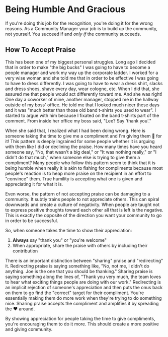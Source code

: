 # Being Humble And Gracious

If you're doing this job for the recognition, you're doing it for the wrong reasons. As a Community Manager your job is to build up the community, not yourself. You succeed if and *only if* the community succeeds.

## How To Accept Praise

This has been one of my biggest personal struggles. Long ago I decided that in order to make "the big bucks" I was going to have to become a people manager and work my way up the corporate ladder. I worked for a very wise woman and she told me that in order to be effective I was going to have to dress differently. I was going to have to wear a dress shirt, slacks and dress shoes, shave every day, wear cologne, etc. When I did that, she assured me that people would act differently toward me. And she was right! One day a coworker of mine, another manager, stopped me in the hallway outside of my boss' office. He told me that I looked much nicer these days and it was "much better than those old band t-shirts you used to wear". I started to argue with him because I fixated on the band t-shirts part of the comment. From inside her office my boss said, "Lee? Say 'thank you'."

When she said that, I realized what I had been doing wrong. Here is someone taking the time to give me a compliment and I'm giving them :poop: for it! This pattern is deeply ingrained for some people whether it is arguing with them like I did or declining the praise. How many times have you heard someone say, "No, that wasn't a big deal," or "It was nothing really," or "I didn't do that much," when someone else is trying to give them a compliment? Many people who follow this pattern seem to think that it is being humble when really it is akin to fishing for compliments because most people's reaction is to heap more praise on the recipient in an effort to "convince" them. True humility is accepting what one is given and appreciating it for what it is.

Even worse, the pattern of not accepting praise can be damaging to a community. It subtly trains people to not appreciate others. This can spiral downwards and create a culture of negativity. When people are taught not to express positive thoughts toward each other all that is left is the negative. This is exactly the opposite of the direction you want your community to go in order to be successful.

So, when someone takes the time to show their appreciation:

1. **Always** say "thank you" or "you're welcome"
2. When appropriate, share the praise with others by including their contribution

There is an important distinction between "sharing" praise and "redirecting" it. Redirecting praise is saying something like, "No, not me, I didn't do anything. Joe is the one that you should be thanking." Sharing praise is saying something along the lines of, "Thank you very much, the team loves to hear what exciting things people are doing with our work." Redirecting is an implicit rejection of someone's appreciation and then puts the onus back on them to go find the "correct" target for their compliment. You're essentially making them do more work when they're trying to do something nice. Sharing praise accepts the compliment and amplifies it by spreading the :heart: around.

By showing appreciation for people taking the time to give compliments, you're encouraging them to do it more. This should create a more positive and giving community.
